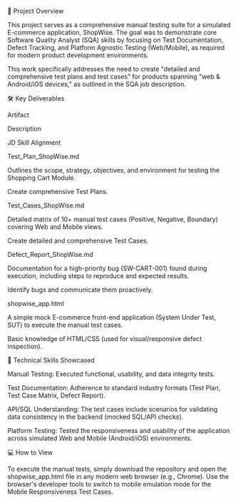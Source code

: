 🎯 Project Overview

This project serves as a comprehensive manual testing suite for a simulated E-commerce application, ShopWise. The goal was to demonstrate core Software Quality Analyst (SQA) skills by focusing on Test Documentation, Defect Tracking, and Platform Agnostic Testing (Web/Mobile), as required for modern product development environments.

This work specifically addresses the need to create "detailed and comprehensive test plans and test cases" for products spanning "web & Android/iOS devices," as outlined in the SQA job description.

🛠️ Key Deliverables

Artifact

Description

JD Skill Alignment

Test_Plan_ShopWise.md

Outlines the scope, strategy, objectives, and environment for testing the Shopping Cart Module.

Create comprehensive Test Plans.

Test_Cases_ShopWise.md

Detailed matrix of 10+ manual test cases (Positive, Negative, Boundary) covering Web and Mobile views.

Create detailed and comprehensive Test Cases.

Defect_Report_ShopWise.md

Documentation for a high-priority bug (SW-CART-001) found during execution, including steps to reproduce and expected results.

Identify bugs and communicate them proactively.

shopwise_app.html

A simple mock E-commerce front-end application (System Under Test, SUT) to execute the manual test cases.

Basic knowledge of HTML/CSS (used for visual/responsive defect inspection).

🔗 Technical Skills Showcased

Manual Testing: Executed functional, usability, and data integrity tests.

Test Documentation: Adherence to standard industry formats (Test Plan, Test Case Matrix, Defect Report).

API/SQL Understanding: The test cases include scenarios for validating data consistency in the backend (mocked SQL/API checks).

Platform Testing: Tested the responsiveness and usability of the application across simulated Web and Mobile (Android/iOS) environments.

💻 How to View

To execute the manual tests, simply download the repository and open the shopwise_app.html file in any modern web browser (e.g., Chrome). Use the browser's developer tools to switch to mobile emulation mode for the Mobile Responsiveness Test Cases.
